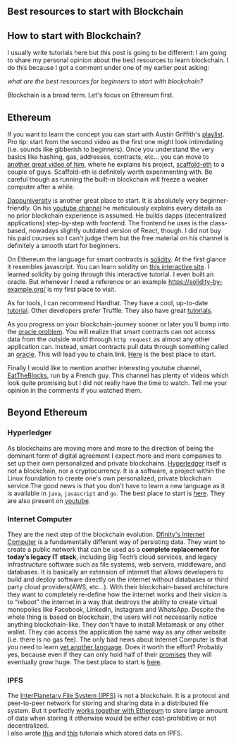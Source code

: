 ## Best resources to start with Blockchain

## How to start with Blockchain?

I usually write tutorials here but this post is going to be different: I am going to share my personal opinion about the best resources to learn blockchain. I do this because I got a comment under one of my earlier post asking: 

_what are the best resources for beginners to start with blockchain?_

Blockchain is a broad term. Let's focus on Ethereum first.

## Ethereum

If you want to learn the concept you can start with Austin Griffith's  [playlist](https://www.youtube.com/playlist?list=PLJz1HruEnenCXH7KW7wBCEBnBLOVkiqIi). Pro tip: start from the second video as the first one might look intimidating (i.e. sounds like gibberish to beginners).
Once you understand the very basics like hashing, gas, addresses, contracts, etc... you can move to  [another great video of him](https://www.youtube.com/watch?v=0vAKP3Y-BLs), where he explains  his project, [scaffold-eth](https://github.com/austintgriffith/scaffold-eth) to a couple of guys. Scaffold-eth is definitely worth experimenting with. Be careful though as running the built-in blockchain will freeze a weaker computer after a while.

[Dappuniversity](https://www.dappuniversity.com/) is another great place to start. It is absolutely very beginner-friendly. On his [youtube channel](https://www.youtube.com/channel/UCY0xL8V6NzzFcwzHCgB8orQ)  he meticulously explains every details as no prior blockchain  experience is assumed. He builds dapps (decentralized applications) step-by-step with frontend. The frontend he uses is the class-based, nowadays slightly outdated version of React, though. I did not buy his paid courses so I can't judge them but the free material on his channel is definitely a smooth start for beginners.

On Ethereum the language for smart contracts is [solidity](https://docs.soliditylang.org/). At the first glance it resembles javascript. You can learn solidity on [this interactive site](https://cryptozombies.io/). I learned solidity by going through this interactive tutorial. I even built an oracle. But whenever I need a 
reference or an example https://solidity-by-example.org/ is my first place to visit.

As for tools, I can recommend Hardhat. They have a cool, up-to-date [tutorial](https://hardhat.org/tutorial/). Other developers prefer Truffle. They also have great [tutorials](https://www.trufflesuite.com/tutorials).

As you progress on your blockchain-journey sooner or later you'll bump into the [oracle
problem](https://blog.chain.link/what-is-the-blockchain-oracle-problem/). You will realize that smart contracts can not access data from the outside world through `http request` as almost any other application can. Instead, smart contracts pull data through something called an [oracle](https://medium.com/@teexofficial/what-are-oracles-smart-contracts-the-oracle-problem-911f16821b53). This will lead you to chain.link. [Here](https://docs.chain.link/docs?_ga=2.29853180.2106070822.1618745119-351727.1615024782) is the best place to start.

Finally I would like to mention another interesting youtube channel, [EatTheBlocks](https://www.youtube.com/channel/UCZM8XQjNOyG2ElPpEUtNasA), run by a French guy. This channel has plenty of videos which look quite promising but I did not really have the time to watch. Tell me your opinion in the comments if you watched them.

## Beyond Ethereum

### Hyperledger

As blockchains are moving more and more to the direction of being the dominant form of digital agreement I expect more and more companies to set up their own personalized and private blockchains. 
[Hyperledger](https://www.hyperledger.org/learn) itself is not a blockchain, nor a cryptocurrency. It is a software, a project within the Linux foundation to create one's own personalized, private blockchain service.The good news is that you don't have to learn a new language as it is available in `java`, `javascript` and `go`. The best place to start is [here](
https://hyperledger-fabric.readthedocs.io/en/release-2.2/getting_started.html). They are also present on [youtube](https://www.youtube.com/channel/UC7_X0WkMtkWzaVUKF-PRBNQ). 

### Internet Computer
They are the next step of the blockchain evolution. [Dfinity's Internet Computer](https://dfinity.org/) is a fundamentally different way of persisting data. They want to create a public network that can be used as a **complete replacement for today’s legacy IT stack**, including Big Tech’s cloud services, and legacy infrastructure software such as file systems, web servers, middleware, and databases.
 It is basically an extension of internet that allows developers to build and deploy software directly on the internet without databases or third party cloud providers(AWS, etc...). With their blockchain-based architecture they want to completely re-define how the internet works and their vision is to “reboot” the internet in a way that destroys the ability to create virtual monopolies like Facebook, LinkedIn, Instagram and WhatsApp. Despite the whole thing is based on blockchain, the users will not necessarily notice anything blockchain-like. They don't have to install Metamask or any other wallet. They can access the application the same way as any other website (i.e. there is no gas fee). The only bad news about Internet Computer is that you need to learn [yet another language](https://sdk.dfinity.org/docs/language-guide/motoko.html). Does it worth the effort? Probably yes, because even if they can only hold half of their [promises](https://medium.com/dfinity/announcing-internet-computer-mainnet-and-a-20-year-roadmap-790e56cbe04a) they will eventually grow huge. The best place to start is [here](https://sdk.dfinity.org/docs/developers-guide/tutorials-intro.html).

### IPFS

The [InterPlanetary File System (IPFS)](https://ipfs.io/) is not a blockchain. It is a protocol and peer-to-peer network for storing and sharing data in a distributed file system. But it perfectly [works together with Ethereum](https://medium.com/@austin_48503/tl-dr-scaffold-eth-ipfs-20fa35b11c35) to store large amount of data when storing it otherwise would be either cost-prohibitive or not decentralized.  
I also wrote [this](https://fullstackwithpr.hashnode.dev/scribble-on-canvas-and-sell-it-as-nft-react-truffle-ipfs-opensea) and [this](https://fullstackwithpr.hashnode.dev/decentralized-censorship-resistant-instagram-clone-tutorial-ethereum-hardhat-ethersjs-ipfs-react) tutorials which stored data on IPFS.









 






